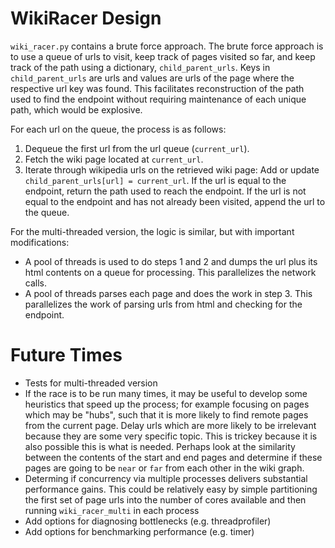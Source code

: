 # WikiRacer Design

`wiki_racer.py` contains a brute force approach. The brute force approach is to use a queue of urls to visit, keep track of pages visited so far, and keep track of the path using a dictionary, `child_parent_urls`. Keys in `child_parent_urls` are urls and values are urls of the page where the respective url key was found. This facilitates reconstruction of the path used to find the endpoint without requiring maintenance of each unique path, which would be explosive.

For each url on the queue, the process is as follows:

1. Dequeue the first url from the url queue (`current_url`).
2. Fetch the wiki page located at `current_url`.
3. Iterate through wikipedia urls on the retrieved wiki page: Add or update `child_parent_urls[url] = current_url`. If the url is equal to the endpoint, return the path used to reach the endpoint. If the url is not equal to the endpoint and has not already been visited, append the url to the queue.

For the multi-threaded version, the logic is similar, but with important modifications:

* A pool of threads is used to do steps 1 and 2 and dumps the url plus its html contents on a queue for processing. This parallelizes the network calls.
* A pool of threads parses each page and does the work in step 3. This parallelizes the work of parsing urls from html and checking for the endpoint.

# Future Times

* Tests for multi-threaded version
* If the race is to be run many times, it may be useful to develop some heuristics that speed up the process; for example focusing on pages which may be "hubs", such that it is more likely to find remote pages from the current page. Delay urls which are more likely to be irrelevant because they are some very specific topic. This is trickey because it is also possible this is what is needed. Perhaps look at the similarity between the contents of the start and end pages and determine if these pages are going to be `near` or `far` from each other in the wiki graph.
* Determing if concurrency via multiple processes delivers substantial performance gains. This could be relatively easy by simple partitioning the first set of page urls into the number of cores available and then running `wiki_racer_multi` in each process
* Add options for diagnosing bottlenecks (e.g. threadprofiler)
* Add options for benchmarking performance (e.g. timer)

